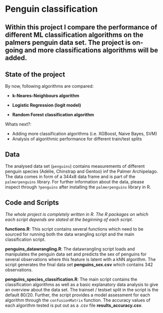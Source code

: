 # Penguin classification 

## Within this project I compare the performance of different ML classification algorithms on the palmers penguin data set. The project is on-going and more classifications algorithms will be added.

## State of the project

By now, following algorithms are compared:

-   **k-Neares-Neighbours algorithm**

-   **Logistic Regression (logit model)**

-   **Random Forest classification algorithm**

Whats next?:

-   Adding more classification algorithms (i.e. XGBoost, Naive Bayes, SVM)
-   Analysis of algorithmic performance for different train/test splits

## Data

The analysed data set (`penguins`) contains measurements of different penguin species (Adélie, Chinstrap and Gentoo) inf the Palmer Archipelago. The data comes in form of a 344x8 data frame and is part of the `palmerpenguins` library. For further information about the data, please inspect through `?penguins` after installing the `palmerpenguins` library in R.

## Code and Scripts

*The whole project is completely written in R. The R packages on which each script depends are stated at the beginning of each script.*

**functions.R**: This script contains several functions which need to be sourced for running both the data wrangling script and the main classification script.

**penguins_datawrangling.R**: The datawrangling script loads and manipulates the penguin data set and predicts the sex of penguins for several observations where this feature is latent with a kNN algorithm. The script generates the final data set **penguins_sex.csv** which contains 342 observations.

**penguins_species_classification.R**: The main script contains the classification algorithms as well as a basic explanatory data analysis to give an overview about the data set. The trainset / testset split in the script is the default 80/20. Further, the script provides a model assessment for each algorithm through the `confusionMatrix` function. The accuracy values of each algorithm tested is put out as a .csv file **results_accuracy.csv**.
